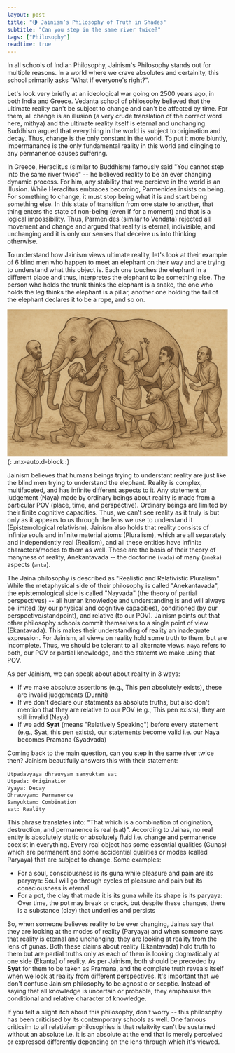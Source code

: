 ```yaml
---
layout: post
title: "🌗 Jainism’s Philosophy of Truth in Shades"
subtitle: "Can you step in the same river twice?"
tags: ["Philosophy"]
readtime: true
---
```


In all schools of Indian Philosophy, Jainism's Philosophy stands out for multiple reasons. In a world where we crave absolutes and certainity, this school primarily asks "What if everyone's right?". 

Let's look very briefly at an ideological war going on 2500 years ago, in both India and Greece. Vedanta school of philosophy believed that the ultimate reality can't be subject to change and can't be affected by time. For them, all change is an illusion (a very crude translation of the correct word here, mithya) and the ultimate reality itself is eternal and unchanging. Buddhism argued that everything in the world is subject to origination and decay. Thus, change is the only constant in the world. To put it more bluntly, impermanance is the only fundamental reality in this world and clinging to any permanence causes suffering. 

In Greece, Heraclitus (similar to Buddhism) famously said "You cannot step into the same river twice" -- he believed reality to be an ever changing dynamic process. For him, any stability that we percieve in the world is an illusion. While Heraclitus embraces becoming, Parmenides insists on being. For something to change, it must stop being what it is and start being something else. In this state of transition from one state to another, that thing enters the state of non-being (even if for a moment) and that is a logical impossibility. Thus, Parmenides (similar to Vendata) rejected all movement and change and argued that reality is eternal, indivisible, and unchanging and it is only our senses that deceive us into thinking otherwise.

To understand how Jainism views ultimate reality, let's look at their example of 6 blind men who happen to meet an elephant on their way and are trying to understand what this object is. Each one touches the elephant in a different place and thus, interpretes the elephant to be something else. The person who holds the trunk thinks the elephant is a snake, the one who holds the leg thinks the elephant is a pillar, another one holding the tail of the elephant declares it to be a rope, and so on. 

![Jainism Metaphysics](/assets/img/philosophy/jain_elephant.png){: .mx-auto.d-block :}

Jainism believes that humans beings trying to understant reality are just like the blind men trying to understand the elephant. Reality is complex, multifaceted, and has infinite different aspects to it. Any statement or judgement (Naya) made by ordinary beings about reality is made from a particular POV (place, time, and perspective). Ordinary beings are limited by their finite cognitive capacities. Thus, we can't see reality as it truly is but only as it appears to us through the lens we use to understand it (Epistemological relativism). Jainism also holds that reality consists of infinite souls and infinite material atoms (Pluralism), which are all separately and independently real (Realism), and all these entities have infinite characters/modes to them as well. These are the basis of their theory of manyness of reality, Anekantavada --  the doctorine (`vada`) of many (`aneka`) aspects (`anta`).

The Jaina philosophy is described as "Realistic and Relativistic Pluralism". While the metaphysical side of their philosophy is called "Anekantavada", the epistemological side is called "Nayvada" (the theory of partial perspectives) -- all human knowledge and understanding is and will always be limited (by our physical and cognitive capacities), conditioned (by our perspective/standpoint), and relative (to our POV). Jainism points out that other philosophy schools commit themselves to a single point of view (Ekantavada). This makes their understanding of reality an inadequate expression. For Jainism, all views on reality hold some truth to them, but are incomplete. Thus, we should be tolerant to all alternate views. `Naya` refers to both, our POV or partial knowledge, and the statemt we make using that POV. 

As per Jainism, we can speak about about reality in 3 ways:
- If we make absolute assertions (e.g., This pen absolutely exists), these are invalid judgements (Durniti)
- If we don't declare our statments as absolute truths, but also don't mention that they are relative to our POV (e.g., This pen exists), they are still invalid (Naya)
- If we add **Syat** (means "Relatively Speaking") before every statement (e.g., Syat, this pen exists), our statements become valid i.e. our Naya becomes Pramana (Syadvada)

Coming back to the main question, can you step in the same river twice then? Jainism beautifully answers this with their statement:
```
Utpadavyaya dhrauvyam samyuktam sat
Utpada: Origination
Vyaya: Decay
Dhrauvyam: Permanence
Samyuktam: Combination
sat: Reality
```
This phrase translates into: "That which is a combination of origination, destruction, and permanence is real (sat)". According to Jainas, no real entity is absolutely static or absolutely fluid i.e. change and permanence coexist in everything. Every real object has some essential qualities (Gunas) which are permanent and some accidential qualities or modes (called Paryaya) that are subject to change. Some examples:
- For a soul, consciousness is its guna while pleasure and pain are its paryaya: Soul will go through cycles of pleasure and pain but its consciousness is eternal
- For a pot, the clay that made it is its guna while its shape is its paryaya: Over time, the pot may break or crack, but despite these changes, there is a substance (clay) that underlies and persists

So, when someone believes reality to be ever changing, Jainas say that they are looking at the modes of reality (Paryaya) and when someone says that reality is eternal and unchanging, they are looking at reality from the lens of gunas. Both these claims about reality (Ekantavada) hold truth to them but are partial truths only as each of them is looking dogmatically at one side (Ekanta) of reality. As per Jainism, both should be preceded by **Syat** for them to be taken as Pramana, and the complete truth reveals itself when we look at reality from different perspectives. It's important that we don't confuse Jainism philosophy to be agnostic or sceptic. Instead of saying that all knowledge is uncertain or probable, they emphasise the conditional and relative character of knowledge. 

If you felt a slight itch about this philosophy, don't worry -- this philosophy has been criticised by its contemporary schools as well. One famous criticsim to all relativism philosophies is that relaitvity can't be sustained without an absolute i.e. it is an absolute at the end that is merely perceived or expressed differently depending on the lens through which it's viewed. 


